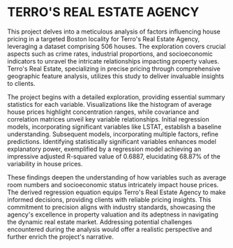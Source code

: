 # TERRO'S REAL ESTATE AGENCY
This project delves into a meticulous analysis of factors influencing house pricing in a targeted Boston locality for Terro's Real Estate Agency, leveraging a dataset comprising 506 houses. The exploration covers crucial aspects such as crime rates, industrial proportions, and socioeconomic indicators to unravel the intricate relationships impacting property values. Terro's Real Estate, specializing in precise pricing through comprehensive geographic feature analysis, utilizes this study to deliver invaluable insights to clients.

The project begins with a detailed exploration, providing essential summary statistics for each variable. Visualizations like the histogram of average house prices highlight concentration ranges, while covariance and correlation matrices unveil key variable relationships. Initial regression models, incorporating significant variables like LSTAT, establish a baseline understanding. Subsequent models, incorporating multiple factors, refine predictions. Identifying statistically significant variables enhances model explanatory power, exemplified by a regression model achieving an impressive adjusted R-squared value of 0.6887, elucidating 68.87% of the variability in house prices.

These findings deepen the understanding of how variables such as average room numbers and socioeconomic status intricately impact house prices. The derived regression equation equips Terro's Real Estate Agency to make informed decisions, providing clients with reliable pricing insights. This commitment to precision aligns with industry standards, showcasing the agency's excellence in property valuation and its adeptness in navigating the dynamic real estate market. Addressing potential challenges encountered during the analysis would offer a realistic perspective and further enrich the project's narrative.
